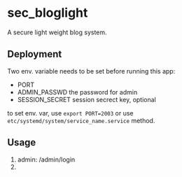 # sec_bloglight


A secure light weight blog system.



## Deployment

Two env. variable needs to be set before running this app:  
- PORT
- ADMIN_PASSWD the password for admin
- SESSION_SECRET  session secrect key, optional 

to set env. var, use `export PORT=2003` or use `etc/systemd/system/service_name.service` method.


## Usage

1. admin:  /admin/login
2. 